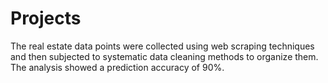 # Projects
The real estate data points were collected using web scraping techniques and then subjected to systematic data cleaning methods to organize them. The analysis showed a prediction accuracy of 90%.
